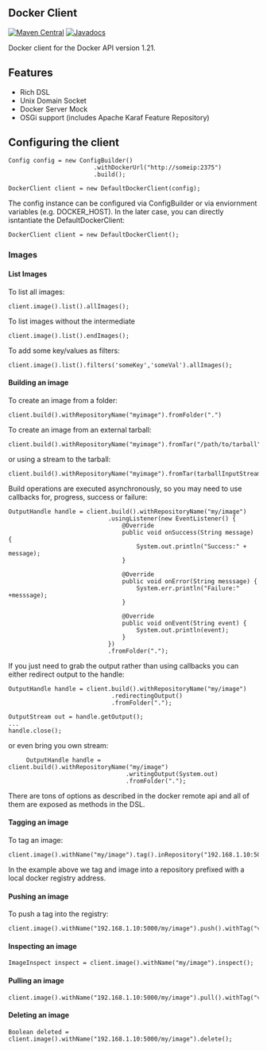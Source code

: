 Docker Client
---

[![Maven Central](https://maven-badges.herokuapp.com/maven-central/io.fabric8/docker-client/badge.svg?style=flat-square)](https://maven-badges.herokuapp.com/maven-central/io.fabric8/docker-client/)
[![Javadocs](http://www.javadoc.io/badge/io.fabric8/docker-client.svg?color=blue)](http://www.javadoc.io/doc/io.fabric8/docker-client)


Docker client for the Docker API version 1.21.

## Features

- Rich DSL
- Unix Domain Socket
- Docker Server Mock
- OSGi support (includes Apache Karaf Feature Repository)


## Configuring the client

    Config config = new ConfigBuilder()
                            .withDockerUrl("http://someip:2375")
                            .build();

    DockerClient client = new DefaultDockerClient(config);

The config instance can be configured via ConfigBuilder or via enviornment variables (e.g. DOCKER_HOST). In the later case, you can directly isntantiate the DefaultDockerClient:

    DockerClient client = new DefaultDockerClient();


### Images

#### List Images

To list all images:

    client.image().list().allImages();

To list images without the intermediate

    client.image().list().endImages();

To add some key/values as filters:

    client.image().list().filters('someKey','someVal').allImages();

#### Building an image

To create an image from a folder:

    client.build().withRepositoryName("myimage").fromFolder(".")

To create an image from an external tarball:

    client.build().withRepositoryName("myimage").fromTar("/path/to/tarball")

or using a stream to the tarball:

    client.build().withRepositoryName("myimage").fromTar(tarballInputStream)

Build operations are executed asynchronously, so you may need to use callbacks for, progress, success or failure:

    OutputHandle handle = client.build().withRepositoryName("my/image")
                                .usingListener(new EventListener() {
                                    @Override
                                    public void onSuccess(String message) {
                                        System.out.println("Success:" + message);
                                    }

                                    @Override
                                    public void onError(String messsage) {
                                        System.err.println("Failure:" +messsage);
                                    }

                                    @Override
                                    public void onEvent(String event) {
                                        System.out.println(event);
                                    }
                                })
                                .fromFolder(".");

If you just need to grab the output rather than using callbacks you can either redirect output to the handle:

    OutputHandle handle = client.build().withRepositoryName("my/image")
                                 .redirectingOutput()
                                 .fromFolder(".");

    OutputStream out = handle.getOutput();
    ...
    handle.close();

or even bring you own stream:

         OutputHandle handle = client.build().withRepositoryName("my/image")
                                     .writingOutput(System.out)
                                     .fromFolder(".");

There are tons of options as described in the docker remote api and all of them are exposed as methods in the DSL.


#### Tagging an image

To tag an image:

    client.image().withName("my/image").tag().inRepository("192.168.1.10:5000/my/image").withTagName("v1");

In the example above we tag and image into a repository prefixed with a local docker registry address.

#### Pushing an image

To push a tag into the registry:

    client.image().withName("192.168.1.10:5000/my/image").push().withTag("v1").toRegistry();

#### Inspecting an image
    ImageInspect inspect = client.image().withName("my/image").inspect();

#### Pulling an image

    client.image().withName("192.168.1.10:5000/my/image").pull().withTag("v1").fromRegistry();

#### Deleting an image

    Boolean deleted = client.image().withName("192.168.1.10:5000/my/image").delete();
